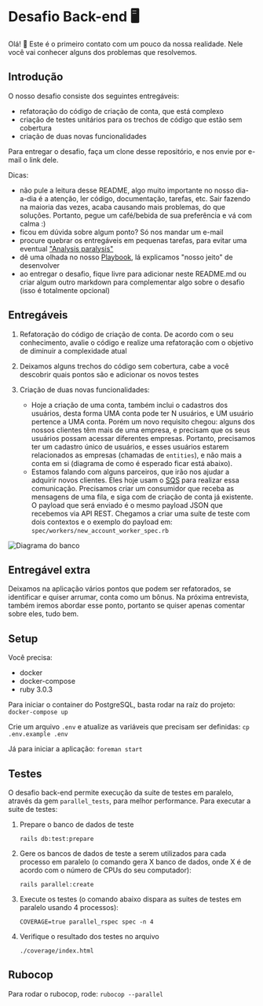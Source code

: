 # Desafio Back-end :desktop_computer:

Olá! :wave: Este é o primeiro contato com um pouco da nossa realidade. Nele você vai conhecer alguns dos problemas que resolvemos.

## Introdução

O nosso desafio consiste dos seguintes entregáveis:

- refatoração do código de criação de conta, que está complexo
- criação de testes unitários para os trechos de código que estão sem cobertura
- criação de duas novas funcionalidades

Para entregar o desafio, faça um clone desse repositório, e nos envie por e-mail o link dele.

Dicas:

- não pule a leitura desse README, algo muito importante no nosso dia-a-dia é a atenção, ler código, documentação, tarefas, etc. Sair fazendo na maioria das vezes, acaba causando mais problemas, do que soluções. Portanto, pegue um café/bebida de sua preferência e vá com calma :)
- ficou em dúvida sobre algum ponto? Só nos mandar um e-mail
- procure quebrar os entregáveis em pequenas tarefas, para evitar uma eventual ["Analysis paralysis"](https://en.wikipedia.org/wiki/Analysis_paralysis)
- dê uma olhada no nosso [Playbook](https://github.com/Myfc-github/playbook), lá explicamos "nosso jeito" de desenvolver
- ao entregar o desafio, fique livre para adicionar neste README.md ou criar algum outro markdown para complementar algo sobre o desafio (isso é totalmente opcional)

## Entregáveis

1. Refatoração do código de criação de conta. De acordo com o seu conhecimento, avalie o código e realize uma refatoração com o objetivo de diminuir a complexidade atual
2. Deixamos alguns trechos do código sem cobertura, cabe a você descobrir quais pontos são e adicionar os novos testes
3. Criação de duas novas funcionalidades:

   - Hoje a criação de uma conta, também inclui o cadastros dos usuários, desta forma UMA conta pode ter N usuários, e UM usuário pertence a UMA conta. Porém um novo requisito chegou: alguns dos nossos clientes têm mais de uma empresa, e precisam que os seus usuários possam acessar diferentes empresas. Portanto, precisamos ter um cadastro único de usuários, e esses usuários estarem relacionados as empresas (chamadas de `entities`), e não mais a conta em si (diagrama de como é esperado ficar está abaixo).
   - Estamos falando com alguns parceiros, que irão nos ajudar a adquirir novos clientes. Eles hoje usam o [SQS](https://aws.amazon.com/sqs/) para realizar essa comunicação. Precisamos criar um consumidor que receba as mensagens de uma fila, e siga com de criação de conta já existente. O payload que será enviado é o mesmo payload JSON que recebemos via API REST. Chegamos a criar uma suíte de teste com dois contextos e o exemplo do payload em: `spec/workers/new_account_worker_spec.rb`

![Diagrama do banco](docs/assets/diagram.png)

## Entregável extra

Deixamos na aplicação vários pontos que podem ser refatorados, se identificar e quiser arrumar, conta como um bônus. Na próxima entrevista, também iremos abordar esse ponto, portanto se quiser apenas comentar sobre eles, tudo bem.

## Setup

Você precisa:

- docker
- docker-compose
- ruby 3.0.3

Para iniciar o container do PostgreSQL, basta rodar na raíz do projeto: `docker-compose up`

Crie um arquivo `.env` e atualize as variáveis que precisam ser definidas: `cp .env.example .env`

Já para iniciar a aplicação: `foreman start`

## Testes

O desafio back-end permite execução da suite de testes em paralelo, através da gem `parallel_tests`, para melhor performance. Para executar a suite de testes:

1.  Prepare o banco de dados de teste

        rails db:test:prepare

2.  Gere os bancos de dados de teste a serem utilizados para cada processo em paralelo (o comando gera X banco de dados, onde X é de acordo com o número de CPUs do seu computador):

        rails parallel:create

3.  Execute os testes (o comando abaixo dispara as suites de testes em paralelo usando 4 processos):

        COVERAGE=true parallel_rspec spec -n 4

4.  Verifique o resultado dos testes no arquivo

        ./coverage/index.html

## Rubocop

Para rodar o rubocop, rode: `rubocop --parallel`
